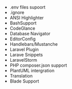 - .env files supoort
- .ignore
- ANSI Highlighter
- BashSupport
- CodeGlance
- Database Navigator
- EditorConfig
- Handlebars/Mustanche
- Laravel Plugin
- Larave Snippets
- LaravelStorm
- PHP composer.json support
- PlantUML intergration
- Translation
- Blade Support